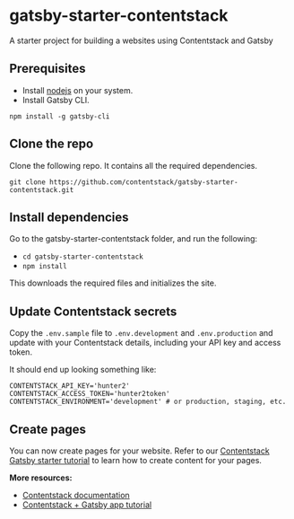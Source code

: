 
# gatsby-starter-contentstack

A starter project for building a websites using Contentstack and Gatsby 

## Prerequisites

- Install [nodejs](https://nodejs.org/en/) on your system.
- Install Gatsby CLI.  

`npm install -g gatsby-cli`

## Clone the repo

Clone the following repo. It contains all the required dependencies.

`git clone https://github.com/contentstack/gatsby-starter-contentstack.git`

## Install dependencies 

Go to the gatsby-starter-contentstack folder, and run the following:

- `cd gatsby-starter-contentstack`
- `npm install`

This downloads the required files and initializes the site.

## Update Contentstack secrets

Copy the `.env.sample` file to `.env.development` and `.env.production` and update with your Contentstack details, including your API key and access token.

It should end up looking something like:

```
CONTENTSTACK_API_KEY='hunter2'
CONTENTSTACK_ACCESS_TOKEN='hunter2token'
CONTENTSTACK_ENVIRONMENT='development' # or production, staging, etc.
```

## Create pages

You can now create pages for your website. Refer to our [Contentstack Gatsby starter tutorial](https://www.contentstack.com/docs/example-apps/getting-started-with-gatsby-and-contentstack) to learn how to create content for your pages. 



**More resources:**

- [Contentstack documentation](https://www.contentstack.com/docs/)
- [Contentstack + Gatsby app tutorial](https://www.contentstack.com/docs/developers/sample-apps/build-a-sample-website-using-gatsby-and-contentstack)
